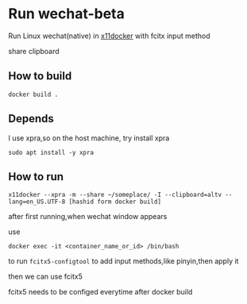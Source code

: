 # Run wechat-beta 

Run Linux wechat(native) in [x11docker](https://github.com/mviereck/x11docker) with fcitx input method

share clipboard

## How to build
```
docker build .
```

## Depends

I use xpra,so on the host machine, try install xpra
```
sudo apt install -y xpra
```

## How to run

```
x11docker --xpra -m --share ~/someplace/ -I --clipboard=altv --lang=en_US.UTF-8 [hashid form docker build]
```

after first running,when wechat window appears

use 
```
docker exec -it <container_name_or_id> /bin/bash
```
to run `fcitx5-configtool` to add input methods,like pinyin,then apply it

then we can use fcitx5 

fcitx5 needs to be configed everytime after docker build


